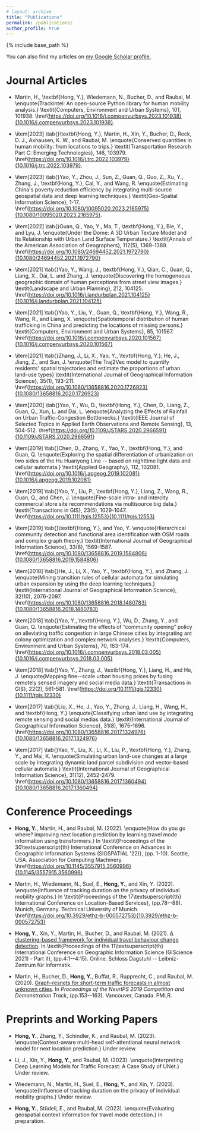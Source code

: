 ```yaml
---
# layout: archive
title: "Publications"
permalink: /publications/
author_profile: true
---
```

{% include base_path %}

<!-- {% if author.googlescholar %} -->
You can also find my articles on <u><a href="{{author.googlescholar}}">my Google Scholar profile</a>.</u>
<!-- {% endif %} -->


<!-- {% for post in site.publications reversed %}
  {% include archive-single.html %}
{% endfor %} -->

# Journal Articles
* Martin, H., \textbf{Hong, Y.}, Wiedemann, N., Bucher, D., and Raubal, M. \enquote{Trackintel: An open-source Python library for human mobility analysis.} \textit{Computers, Environment and Urban Systems}, 101, 101938. \href{https://doi.org/10.1016/j.compenvurbsys.2023.101938}{10.1016/j.compenvurbsys.2023.101938}.

* \item[2023] \tab{}\textbf{Hong, Y.}, Martin, H., Xin, Y., Bucher, D., Reck, D. J., Axhausen, K. W., and Raubal, M.  \enquote{Conserved quantities in human mobility: from locations to trips.}  \textit{Transportation Research Part C: Emerging Technologies}, 146, 103979. \href{https://doi.org/10.1016/j.trc.2022.103979}{10.1016/j.trc.2022.103979}.

* \item[2023] \tab{}Yao, Y., Zhou, J., Sun, Z., Guan, Q., Guo, Z., Xu, Y., Zhang, J., \textbf{Hong, Y.}, Cai, Y., and Wang, R. \enquote{Estimating China's poverty reduction efficiency by integrating multi-source geospatial data and deep learning techniques.} \textit{Geo-Spatial Information Science}, 1-17. \href{https://doi.org/10.1080/10095020.2023.2165975}{10.1080/10095020.2023.2165975}.

* \item[2022] \tab{}Guan, Q., Yao, Y., Ma, T., \textbf{Hong, Y.}, Bie, Y., and Lyu, J. \enquote{Under the Dome: A 3D Urban Texture Model and Its Relationship with Urban Land Surface Temperature.} \textit{Annals of the American Association of Geographers}, 112(5), 1369-1389. \href{https://doi.org/10.1080/24694452.2021.1972790}{10.1080/24694452.2021.1972790}

* \item[2021] \tab{}Yao, Y., Wang, J., \textbf{Hong, Y.}, Qian, C., Guan, Q., Liang, X., Dai, L. and Zhang, J. \enquote{Discovering the homogeneous geographic domain of human perceptions from street view images.} \textit{Landscape and Urban Planning}, 212, 104125. \href{https://doi.org/10.1016/j.landurbplan.2021.104125}{10.1016/j.landurbplan.2021.104125}

* \item[2021] \tab{}Yao, Y., Liu, Y., Guan, Q., \textbf{Hong, Y.}, Wang, R., Wang, R., and Liang, X. \enquote{Spatiotemporal distribution of human trafficking in China and predicting the locations of missing persons.} \textit{Computers, Environment and Urban Systems}, 85, 101567. \href{https://doi.org/10.1016/j.compenvurbsys.2020.101567}{10.1016/j.compenvurbsys.2020.101567}

* \item[2021] \tab{}Zhang, J., Li, X., Yao, Y., \textbf{Hong, Y.}, He, J., Jiang, Z., and Sun, J. \enquote{The Traj2Vec model to quantify residents' spatial trajectories and estimate the proportions of urban land-use types} \textit{International Journal of Geographical Information Science}, 35(1), 193-211. \href{https://doi.org/10.1080/13658816.2020.1726923}{10.1080/13658816.2020.1726923}

* \item[2020] \tab{}Yao, Y., Wu, D., \textbf{Hong, Y.}, Chen, D., Liang, Z., Guan, Q., Xun, L. and Dai, L. \enquote{Analyzing the Effects of Rainfall on Urban Traffic-Congestion Bottlenecks.} \textit{IEEE Journal of Selected Topics in Applied Earth Observations and Remote Sensing}, 13, 504-512. \href{https://doi.org/10.1109/JSTARS.2020.2966591}{10.1109/JSTARS.2020.2966591}

* \item[2019]  \tab{}Chen, D., Zhang, Y., Yao, Y., \textbf{Hong, Y.}, and Guan, Q. \enquote{Exploring the spatial differentiation of urbanization on two sides of the Hu Huanyong Line -- based on nighttime light data and cellular automata.} \textit{Applied Geography}, 112, 102081. \href{https://doi.org/10.1016/j.apgeog.2019.102081}{10.1016/j.apgeog.2019.102081}

* \item[2019]  \tab{}Yao, Y., Liu, P., \textbf{Hong, Y.}, Liang, Z., Wang, R., Guan, Q., and Chen, J. \enquote{Fine-scale intra- and intercity commercial store site recommendations via multisource big data.} \textit{Transactions in GIS}, 23(5), 1029-1047. \href{https://doi.org/10.1111/tgis.12553}{10.1111/tgis.12553}

* \item[2019]  \tab{}\textbf{Hong, Y.}, and Yao, Y. \enquote{Hierarchical community detection and functional area identification with OSM roads and complex graph theory.} \textit{International Journal of Geographical Information Science}, 33(8), 1569-1587. \href{https://doi.org/10.1080/13658816.2019.1584806}{10.1080/13658816.2019.1584806}

* \item[2018]  \tab{}He, J., Li, X., Yao, Y., \textbf{Hong, Y.}, and Zhang, J. \enquote{Mining transition rules of cellular automata for simulating urban expansion by using the deep learning techniques.} \textit{International Journal of Geographical Information Science}, 32(10), 2076-2097. \href{https://doi.org/10.1080/13658816.2018.1480783}{10.1080/13658816.2018.1480783}

* \item[2018]  \tab{}Yao, Y., \textbf{Hong, Y.}, Wu, D., Zhang, Y., and Guan, Q. \enquote{Estimating the effects of “community opening” policy on alleviating traffic congestion in large Chinese cities by integrating ant colony optimization and complex network analyses.} \textit{Computers, Environment and Urban Systems}, 70, 163-174. \href{https://doi.org/10.1016/j.compenvurbsys.2018.03.005}{10.1016/j.compenvurbsys.2018.03.005}

* \item[2018]  \tab{}Yao, Y., Zhang, J., \textbf{Hong, Y.}, Liang, H., and He, J. \enquote{Mapping fine--scale urban housing prices by fusing remotely sensed imagery and social media data.} \textit{Transactions in GIS}, 22(2), 561-581. \href{https://doi.org/10.1111/tgis.12330}{10.1111/tgis.12330}

* \item[2017]  \tab{}Liu, X., He, J., Yao, Y., Zhang, J., Liang, H., Wang, H., and \textbf{Hong, Y.} \enquote{Classifying urban land use by integrating remote sensing and social medias data.} \textit{International Journal of Geographical Information Science}, 31(8), 1675-1696. \href{https://doi.org/10.1080/13658816.2017.1324976}{10.1080/13658816.2017.1324976}

* \item[2017]  \tab{}Yao, Y., Liu, X., Li, X., Liu, P., \textbf{Hong, Y.}, Zhang, Y., and Mai, K. \enquote{Simulating urban land-use changes at a large scale by integrating dynamic land parcel subdivision and vector-based cellular automata.} \textit{International Journal of Geographical Information Science}, 31(12), 2452-2479. \href{https://doi.org/10.1080/13658816.2017.1360494}{10.1080/13658816.2017.1360494}

# Conference Proceedings

* **Hong, Y.**, Martin, H., and Raubal, M. (2022). \enquote{How do you go where? improving next location prediction by learning travel mode information using transformers.}  In \textit{Proceedings of the 30\textsuperscript{th} International Conference on Advances in Geographic Information Systems (SIGSPATIAL '22)}, (pp. 1-10). Seattle, USA. Association for Computing Machinery. \href{https://doi.org/10.1145/3557915.3560996}{10.1145/3557915.3560996}

* Martin, H., Wiedemann, N., Suel, E., **Hong, Y.**, and Xin, Y. (2022). \enquote{Influence of tracking duration on the privacy of individual mobility graphs.} In \textit{Proceedings of the 17\textsuperscript{th} International Conference on Location-Based Services}, (pp.78--88). Munich, Germany. Technical University of Munich. \href{https://doi.org/10.3929/ethz-b-000572753}{10.3929/ethz-b-000572753}

* **Hong, Y.**, Xin, Y., Martin, H., Bucher, D., and Raubal, M. (2021). [A clustering-based framework for individual travel behaviour change detection](https://doi.org/10.4230/LIPIcs.GIScience.2021.II.4). In \textit{Proceedings of the 11\textsuperscript{th} International Conference on Geographic Information Science (GIScience 2021) - Part II}, (pp.4:1--4:15). Online. Schloss Dagstuhl -- Leibniz-Zentrum für Informatik. 

* Martin, H., Bucher, D., **Hong, Y.**, Buffat, R., Rupprecht, C., and Raubal, M. (2020). [Graph-resnets for short-term traffic forecasts in almost unknown cities](https://doi.org/10.3929/ethz-b-000437682). In *Proceedings of the NeurIPS 2019 Competition and Demonstration Track*, (pp.153--163). Vancouver, Canada. PMLR.

# Preprints and Working Papers

* **Hong, Y.**, Zhang, Y., Schindler, K., and Raubal, M. (2023). \enquote{Context-aware multi-head self-attentional neural network model for next location prediction.} Under review.

* Li, J., Xin, Y., **Hong, Y.**, and Raubal, M. (2023). \enquote{Interpreting Deep Learning Models for Traffic Forecast: A Case Study of UNet.} Under review.

* Wiedemann, N., Martin, H., Suel, E., **Hong, Y.**, and Xin, Y. (2023). \enquote{Influence of tracking duration on the privacy of individual mobility graphs.} Under review.

* **Hong, Y.**, Stüdeli, E., and Raubal, M. (2023). \enquote{Evaluating geospatial context information for travel mode detection.} In preparation.

